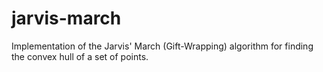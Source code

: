 jarvis-march
============

Implementation of the Jarvis' March (Gift-Wrapping) algorithm for finding the convex hull of a set of points.
